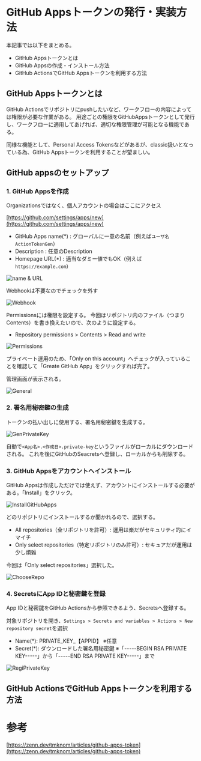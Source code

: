 # GitHub Appsトークンの発行・実装方法
本記事では以下をまとめる。
 - GitHub Appsトークンとは
 - GitHub Appsの作成・インストール方法
 - GitHub ActionsでGitHub Appsトークンを利用する方法

## GitHub Appsトークンとは
GitHub Actionsでリポジトリにpushしたいなど、ワークフローの内容によっては権限が必要な作業がある。
用途ごとの権限をGitHubAppsトークンとして発行し、ワークフローに適用してあげれば、適切な権限管理が可能となる機能である。

同様な機能として、Personal Access Tokensなどがあるが、classic扱いとなっている為、GitHub Appsトークンを利用することが望ましい。

## GitHub appsのセットアップ
### 1. GitHub Appsを作成
Organizationsではなく、個人アカウントの場合はここにアクセス

[https://github.com/settings/apps/new](https://github.com/settings/apps/new)

- GitHub Apps name(*) : グローバルに一意の名前（例えば`ユーザ名ActionTokenGen`）
- Description : 任意のDescription
- Homepage URL(*) : 適当なダミー値でもOK（例えば`https://example.com`）

![name & URL](_static/GitHubAppsToken/setting1.png)

Webhookは不要なのでチェックを外す

![Webhook](_static/GitHubAppsToken/setting2.png)

Permissionsには権限を設定する。
今回はリポジトリ内のファイル（つまりContents）を書き換えたいので、次のように設定する。
- Repository permissions > Contents > Read and write

![Permissions](_static/GitHubAppsToken/setting3.png)

プライベート運用のため、「Only on this account」へチェックが入っていることを確認して「Greate GitHub App」をクリックすれば完了。

管理画面が表示される。

![General](_static/GitHubAppsToken/setting4.png)

### 2. 署名用秘密鍵の生成
トークンの払い出しに使用する、署名用秘密鍵を生成する。

![GenPrivateKey](_static/GitHubAppsToken/setting5.png)

自動で`<App名>.<作成日>.private-key`というファイルがローカルにダウンロードされる。
これを後にGitHubのSeacretsへ登録し、ローカルからも削除する。

### 3. GitHub Appsをアカウントへインストール
GitHub Appsは作成しただけでは使えず、アカウントにインストールする必要がある。「Install」をクリック。

![InstallGitHubApps](_static/GitHubAppsToken/setting6.png)

どのリポジトリにインストールするか聞かれるので、選択する。
- All repositories（全リポジトリを許可）: 運用は楽だがセキュリティ的にイマイチ
- Only select repositories（特定リポジトリのみ許可）: セキュアだが運用は少し煩雑

今回は「Only select repositories」選択した。

![ChooseRepo](_static/GitHubAppsToken/setting7.png)

### 4. SecretsにApp IDと秘密鍵を登録
App IDと秘密鍵をGitHub Actionsから参照できるよう、Secretsへ登録する。

対象リポジトリを開き、`Settings > Secrets and variables > Actions > New repository secret`を選択
- Name(*): PRIVATE_KEY_【APPID】 ※任意
- Secret(*): ダウンロードした署名用秘密鍵
※「-----BEGIN RSA PRIVATE KEY-----」から「-----END RSA PRIVATE KEY-----」まで

![RegiPrivateKey](_static/GitHubAppsToken/setting8.png)

## GitHub ActionsでGitHub Appsトークンを利用する方法



# 参考
[https://zenn.dev/tmknom/articles/github-apps-token](https://zenn.dev/tmknom/articles/github-apps-token)